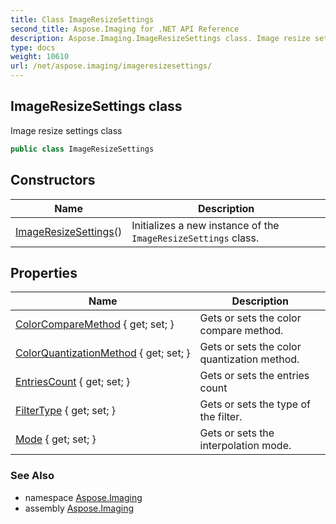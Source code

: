 ```yaml
---
title: Class ImageResizeSettings
second_title: Aspose.Imaging for .NET API Reference
description: Aspose.Imaging.ImageResizeSettings class. Image resize settings class
type: docs
weight: 10610
url: /net/aspose.imaging/imageresizesettings/
---
```

## ImageResizeSettings class

Image resize settings class

```csharp
public class ImageResizeSettings
```

## Constructors

| Name | Description |
| --- | --- |
| [ImageResizeSettings](imageresizesettings/)() | Initializes a new instance of the `ImageResizeSettings` class. |

## Properties

| Name | Description |
| --- | --- |
| [ColorCompareMethod](../../aspose.imaging/imageresizesettings/colorcomparemethod/) { get; set; } | Gets or sets the color compare method. |
| [ColorQuantizationMethod](../../aspose.imaging/imageresizesettings/colorquantizationmethod/) { get; set; } | Gets or sets the color quantization method. |
| [EntriesCount](../../aspose.imaging/imageresizesettings/entriescount/) { get; set; } | Gets or sets the entries count |
| [FilterType](../../aspose.imaging/imageresizesettings/filtertype/) { get; set; } | Gets or sets the type of the filter. |
| [Mode](../../aspose.imaging/imageresizesettings/mode/) { get; set; } | Gets or sets the interpolation mode. |

### See Also

* namespace [Aspose.Imaging](../../aspose.imaging/)
* assembly [Aspose.Imaging](../../)


